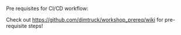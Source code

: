Pre requisites for CI/CD workflow:

Check out https://github.com/dimtruck/workshop_prereq/wiki for pre-requisite steps!
